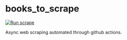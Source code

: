 # books_to_scrape

[![Run scrape](https://github.com/richardpordan/books_to_scrape/actions/workflows/scrape.yml/badge.svg)](https://github.com/richardpordan/books_to_scrape/actions/workflows/scrape.yml)

Async web scraping automated through github actions.
